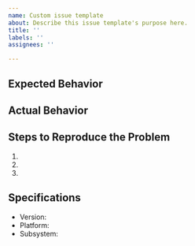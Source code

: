 ```yaml
---
name: Custom issue template
about: Describe this issue template's purpose here.
title: ''
labels: ''
assignees: ''

---
```



## Expected Behavior


## Actual Behavior


## Steps to Reproduce the Problem

  1.
  1.
  1.

## Specifications

  - Version:
  - Platform:
  - Subsystem:
